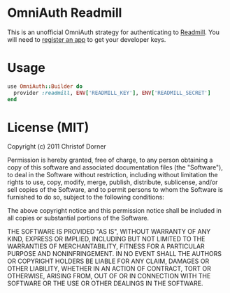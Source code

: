 # OmniAuth Readmill

This is an unofficial OmniAuth strategy for authenticating to [Readmill](http://readmill.com). You will need to [register an app](http://readmill.com/you/apps/new) to get your developer keys.

# Usage

```ruby
use OmniAuth::Builder do
  provider :readmill, ENV['READMILL_KEY'], ENV['READMILL_SECRET']
end
```

# License (MIT)

Copyright (c) 2011 Christof Dorner

Permission is hereby granted, free of charge, to any person obtaining a copy of this software and associated documentation files (the "Software"), to deal in the Software without restriction, including without limitation the rights to use, copy, modify, merge, publish, distribute, sublicense, and/or sell copies of the Software, and to permit persons to whom the Software is furnished to do so, subject to the following conditions:

The above copyright notice and this permission notice shall be included in all copies or substantial portions of the Software.

THE SOFTWARE IS PROVIDED "AS IS", WITHOUT WARRANTY OF ANY KIND, EXPRESS OR IMPLIED, INCLUDING BUT NOT LIMITED TO THE WARRANTIES OF MERCHANTABILITY, FITNESS FOR A PARTICULAR PURPOSE AND NONINFRINGEMENT. IN NO EVENT SHALL THE AUTHORS OR COPYRIGHT HOLDERS BE LIABLE FOR ANY CLAIM, DAMAGES OR OTHER LIABILITY, WHETHER IN AN ACTION OF CONTRACT, TORT OR OTHERWISE, ARISING FROM, OUT OF OR IN CONNECTION WITH THE SOFTWARE OR THE USE OR OTHER DEALINGS IN THE SOFTWARE.